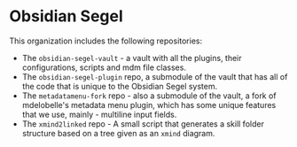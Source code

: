 # Obsidian Segel

This organization includes the following repositories:

- The `obsidian-segel-vault` - a vault with all the plugins, their configurations, scripts and mdm file classes.
- The `obsidian-segel-plugin` repo, a submodule of the vault that has all of the code that is unique to the Obsidian Segel system.
- The `metadatamenu-fork` repo - also a submodule of the vault, a fork of mdelobelle's metadata menu plugin, which has some unique features that we use, mainly - multiline input fields.
- The `xmind2linked` repo - A small script that generates a skill folder structure based on a tree given as an `xmind` diagram.
